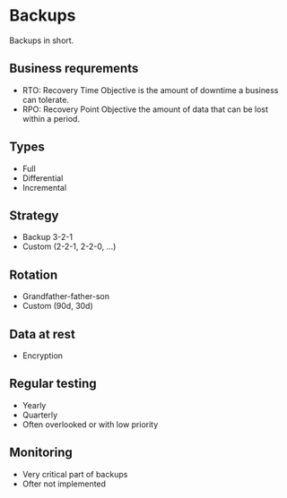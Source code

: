 # Backups

Backups in short.


## Business requrements 
* RTO: Recovery Time Objective is the amount of downtime a business can tolerate.
* RPO: Recovery Point Objective the amount of data that can be lost within a period.

## Types
* Full
* Differential
* Incremental

## Strategy
* Backup 3-2-1 
* Custom (2-2-1, 2-2-0, ...)

## Rotation
* Grandfather-father-son
* Custom (90d, 30d)

## Data at rest
* Encryption

## Regular testing 
* Yearly
* Quarterly  
* Often overlooked or with low priority

## Monitoring 
* Very critical part of backups
* Ofter not implemented 